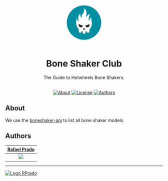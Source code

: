 <div align="center">
    <img src=".github/repo-logo.svg" alt="Logo Repo" width="112">
    <h1 style="padding-top: 16px;">
      Bone Shaker Club
    </h1>
    The Guide to Hotwheels Bone Shakers.
</div>

<br>
<div align="center">

[![About](https://img.shields.io/badge/-About-008EA1)](#about)
[![License](https://img.shields.io/badge/-License-27282A)](/LICENSE)
[![Authors](https://img.shields.io/badge/-Author-27282A)](#authors)

</div>

## About

We use the [boneshaker-api](https://rpradosilva.github.io/boneshaker-api/src/api/boneshaker-api.json) to list all bone shaker models.

## Authors

|      [Rafael Prado](http://www.github.com/rpradosilva)      |
| :---------------------------------------------------------: |
| ![](https://avatars2.githubusercontent.com/u/22681977?s=80) |

---

[<img alt="Logo RPrado" src="https://avatars.githubusercontent.com/u/87092922" width="40" />](http://rprado.design)
